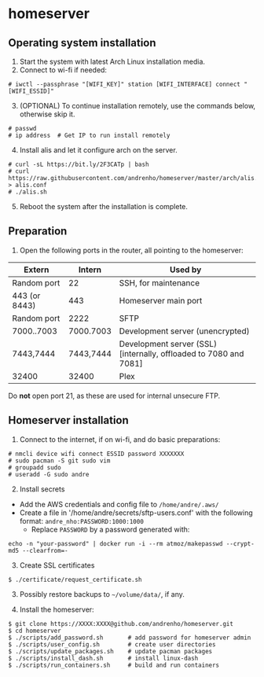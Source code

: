 # homeserver

## Operating system installation

1. Start the system with latest Arch Linux installation media.
2. Connect to wi-fi if needed:

```
# iwctl --passphrase "[WIFI_KEY]" station [WIFI_INTERFACE] connect "[WIFI_ESSID]"
```

3. (OPTIONAL) To continue installation remotely, use the commands below, otherwise skip it.

```
# passwd
# ip address  # Get IP to run install remotely
```

4. Install alis and let it configure arch on the server.

```
# curl -sL https://bit.ly/2F3CATp | bash
# curl https://raw.githubusercontent.com/andrenho/homeserver/master/arch/alis.conf > alis.conf
# ./alis.sh
```

5. Reboot the system after the installation is complete.

## Preparation

1. Open the following ports in the router, all pointing to the homeserver:

| Extern        | Intern      | Used by |
|---------------|-------------|---------|
| Random port   |    22       | SSH, for maintenance |
| 443 (or 8443) |   443       | Homeserver main port |
| Random port   |  2222       | SFTP |
| 7000..7003    |  7000.7003  | Development server (unencrypted) |
| 7443,7444     |  7443,7444  | Development server (SSL) [internally, offloaded to 7080 and 7081] |
| 32400         | 32400       | Plex |

Do **not** open port 21, as these are used for internal unsecure FTP.

## Homeserver installation

1. Connect to the internet, if on wi-fi, and do basic preparations:

```
# nmcli device wifi connect ESSID password XXXXXXX
# sudo pacman -S git sudo vim
# groupadd sudo
# useradd -G sudo andre
```

2. Install secrets
  - Add the AWS credentials and config file to `/home/andre/.aws/`
  - Create a file in '/home/andre/secrets/sftp-users.conf' with the following format: `andre_nho:PASSWORD:1000:1000`
    - Replace `PASSWORD` by a password generated with:
```
echo -n "your-password" | docker run -i --rm atmoz/makepasswd --crypt-md5 --clearfrom=-
```

3. Create SSL certificates
```
$ ./certificate/request_certificate.sh
```

3. Possibly restore backups to `~/volume/data/`, if any.

4. Install the homeserver:

```
$ git clone https://XXXX:XXXX@github.com/andrenho/homeserver.git
$ cd homeserver
$ ./scripts/add_password.sh       # add password for homeserver admin
$ ./scripts/user_config.sh        # create user directories
$ ./scripts/update_packages.sh    # update pacman packages
$ ./scripts/install_dash.sh       # install linux-dash
$ ./scripts/run_containers.sh     # build and run containers
```
